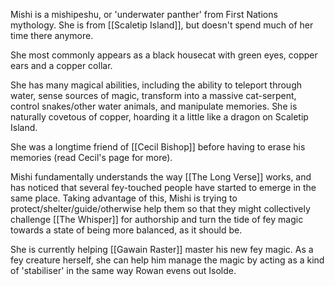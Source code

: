 Mishi is a mishipeshu, or 'underwater panther' from First Nations mythology. She is from [[Scaletip Island]], but doesn't spend much of her time there anymore.

She most commonly appears as a black housecat with green eyes, copper ears and a copper collar.

She has many magical abilities, including the ability to teleport through water, sense sources of magic, transform into a massive cat-serpent, control snakes/other water animals, and manipulate memories. She is naturally covetous of copper, hoarding it a little like a dragon on Scaletip Island.

She was a longtime friend of [[Cecil Bishop]] before having to erase his memories (read Cecil's page for more).

Mishi fundamentally understands the way [[The Long Verse]] works, and has noticed that several fey-touched people have started to emerge in the same place. Taking advantage of this, Mishi is trying to protect/shelter/guide/otherwise help them so that they might collectively challenge [[The Whisper]] for authorship and turn the tide of fey magic towards a state of being more balanced, as it should be.

She is currently helping [[Gawain Raster]] master his new fey magic. As a fey creature herself, she can help him manage the magic by acting as a kind of 'stabiliser' in the same way Rowan evens out Isolde.


